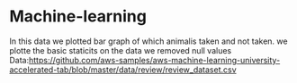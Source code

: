 # Machine-learning

In this data we plotted bar graph of which animalis taken and not taken.
we plotte the basic staticits on the data 
we removed null values
Data:https://github.com/aws-samples/aws-machine-learning-university-accelerated-tab/blob/master/data/review/review_dataset.csv
